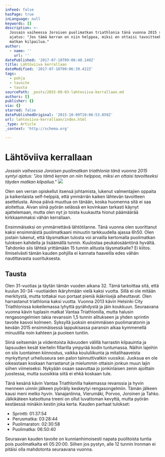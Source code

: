 ```yaml
---
inFeed: false
hasPage: true
inLanguage: null
keywords: []
description: >-
  Jossain vaiheessa Joroisen puolimatkan triathlonia tänä vuonna 2015 syntyi
  ajatus: "Jos tämä kerran on niin helppoa, miksi en ottaisi tavoitteeksi täyden
  matkan kilpailua."
author:
  - name: ''
    url: ''
datePublished: '2017-07-18T09:06:40.149Z'
title: Lähtöviiva kerrallaan
dateModified: '2017-07-18T09:06:39.422Z'
tags:
  - pohja
  - tavoite
  - tausta
sourcePath: _posts/2015-09-03-lahtoviiva-kerrallaan.md
authors: []
publisher: {}
via: {}
starred: false
datePublishedOriginal: '2015-10-09T10:06:53.059Z'
url: lahtoviiva-kerrallaan/index.html
_type: Article
_context: 'http://schema.org'

---
```

# Lähtöviiva kerrallaan

_Jossain vaiheessa Joroisen puolimatkan triathlonia tänä vuonna 2015 syntyi ajatus: "Jos tämä kerran on niin helppoa, miksi en ottaisi tavoitteeksi täyden matkan kilpailua."_
![](https://s3-us-west-2.amazonaws.com/the-grid-img/p/358073a0d2afb9d1f6d6c620d6e6f017f0b8568e.jpg)

Olen sen verran opiskellut itsensä johtamista, lukenut valmentajien oppaita ja kaikenlaista self-helppiä, että ymmärrän kaiken lähtevän tavoitteen asettelusta. Ainoa päivä muuttua on tänään, koska huomenna sitä ei saa aloitettua. Aivan siinä pyörän selässä en kovinkaan tarkasti käynyt ajattelemaan, mutta olen nyt jo toista kuukautta hionut päämäärää kirkkaammaksi vähän kerrallaan.

Ensimmäiseksi on ymmärrettävä lähtötilanne. Tänä vuonna olen suorittanut kaksi ensimmäistä puolimatkaani minuutin tarkkuudella ajassa 6h50\. Olen jostain lukenut, että täysmatkan tulosta voi arvailla kertomalla puolimatkan tuloksen kahdella ja lisäämällä tunnin. Kuulostaa peukalosääntönä hyvältä. Tahdonko siis lähteä yrittämään 15 tunnin alitusta täysmatkalle? Ei kiitos. Ilmiselvästi tämän kauden pohjilla ei kannata haaveilla edes vähän nautittavasta suorituksesta.

## Tausta

Olen 31-vuotias ja täytän tämän vuoden aikana 32\. Tämä tarkoittaa sitä, että kuulun 30-34 -vuotiaiden ikäryhmään vielä kaksi vuotta. Sillä ei ole mitään merkitystä, mutta tottakai nuo portaat pieniä ikäkriisejä aiheuttavat. Olen harrastanut triathlonia kaksi vuotta. Vuonna 2013 kävin Helsinki City Triathlonissa kokeilemassa lyhyttä pyrähdystä ja jäin koukkuun. Seuraavana vuonna kävin tuplasin matkat Vantaa Triathlonilla, mutta halusin rengasongelmien takia revanssin 1,5 tunnin alitukseen ja yhden sprintin tavoite kasvoi kolmeen. Syksyllä juoksin ensimmäisen puolimaratonin ja kevään 2015 ensimmäisessä lappukisassa paransin aikaa kymmenellä minuutilla noin kahteen ja puoleen tuntiin.

Siinä seitsemän ja viidentoista ikävuoden välillä harrastin kilpauintia ja lapsuuden kesät kiertelin fillarilla ympyrää kodin tuntumassa. Näihin lajeihin on siis luontainen kiinnostus, vaikka koululiikunta ja mitalihaaveista myrkyttynyt urheiluseura sen palon tainnuttivatkin vuosiksi. Juoksua en ole oikeastaan koskaan harrastanut ja mielummin ottaisin jonkun muun lajin siihen viimeiseksi. Nykyään osaan saavuttaa jo jonkinlaisen zenin ajoittain juostessa, mutta suosikkia siitä ei ehkä koskaan tule.

Tänä kesänä kävin Vantaa Triathlonilla hakemassa revanssia ja hyvin menneen uinnin jälkeen pyöräily keskeytyi rengasongelmiin. Tämän jälkeen kausi meni melko hyvin. Vanajanlinna, Vierumäki, Porvoo, Joroinen ja Tahko. Jälkikäteen katsottuna treeni on ollut luvattoman kevyttä, mutta pyörän kestäessä minäkin kestin joka kerta. Kauden parhaat tulokset:

* Sprintti: 01:37:54
* Perusmatka: 03:28:44
* Puolimaraton: 02:30:58
* Puolimatka: 06:50:40

Seuraavan kauden tavoite on kunnianhimoisesti napata puolitoista tuntia pois puolimatkalta eli 05:20:00\. Siihen jos pystyn, alle 12 tunnin Ironman ei pitäisi olla mahdotonta seuraavana vuonna.